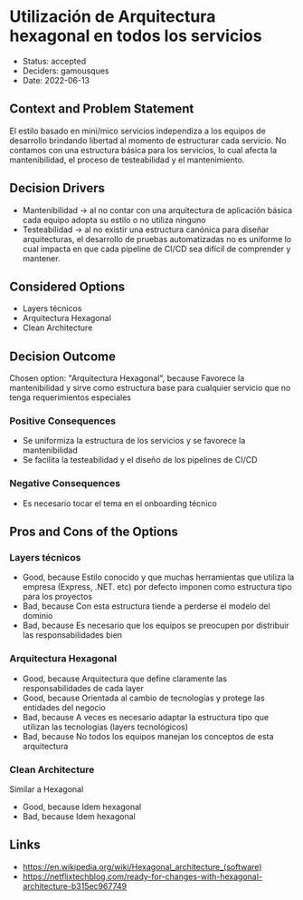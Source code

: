 # Utilización de Arquitectura hexagonal en todos los servicios

* Status: accepted
* Deciders: gamousques
* Date: 2022-06-13

## Context and Problem Statement

El estilo basado en mini/mico servicios independiza a los equipos de desarrollo brindando libertad al momento de estructurar cada servicio. No contamos con una estructura básica para los servicios, lo cual afecta la mantenibilidad, el proceso de testeabilidad y el mantenimiento.

## Decision Drivers

* Mantenibilidad -> al no contar con una arquitectura de aplicación básica cada equipo adopta su estilo o no utiliza ninguno
* Testeabilidad  -> al no existir una estructura canónica para diseñar arquitecturas, el desarrollo de pruebas automatizadas no es uniforme lo cual impacta en que cada pipeline de CI/CD sea difícil de comprender y mantener.

## Considered Options

* Layers técnicos
* Arquitectura Hexagonal
* Clean Architecture

## Decision Outcome

Chosen option: "Arquitectura Hexagonal", because Favorece la mantenibilidad y sirve como estructura base para cualquier servicio que no tenga requerimientos especiales

### Positive Consequences

* Se uniformiza la estructura de los servicios y se favorece la mantenibilidad
* Se facilita la testeabilidad y el diseño de los pipelines de CI/CD

### Negative Consequences

* Es necesario tocar el tema en el onboarding técnico

## Pros and Cons of the Options

### Layers técnicos

* Good, because Estilo conocido y que muchas herramientas  que utiliza la empresa (Express, .NET. etc) por defecto imponen como estructura tipo para los proyectos
* Bad, because Con esta estructura tiende a perderse el modelo del dominio
* Bad, because Es necesario que los equipos se preocupen por distribuir las responsabilidades bien

### Arquitectura Hexagonal

* Good, because Arquitectura que define claramente las responsabilidades de cada layer
* Good, because Orientada al cambio de tecnologías y protege las entidades del negocio
* Bad, because A veces es necesario adaptar la estructura tipo que utilizan las tecnologías (layers tecnológicos)
* Bad, because No todos los equipos manejan los conceptos de esta arquitectura

### Clean Architecture

Similar a Hexagonal

* Good, because Idem hexagonal
* Bad, because Idem hexagonal

## Links

* https://en.wikipedia.org/wiki/Hexagonal_architecture_(software)
* https://netflixtechblog.com/ready-for-changes-with-hexagonal-architecture-b315ec967749
